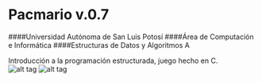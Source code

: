# Pacmario v.0.7

####Universidad Autónoma de San Luis Potosí 
####Área de Computación e Informática
####Estructuras de Datos y Algoritmos A

Introducción a la programación estructurada, juego hecho en C.
<br/>
![alt tag](https://cloud.githubusercontent.com/assets/5506693/9399233/21306d1e-4777-11e5-8a9c-33c91b26f28b.PNG)
![alt tag](https://cloud.githubusercontent.com/assets/5506693/9399232/1e7be526-4777-11e5-843b-56fe48ab7cd8.PNG)